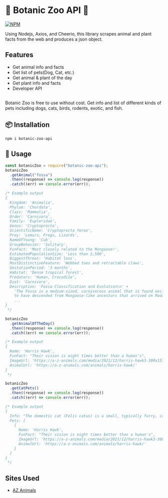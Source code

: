 # 🦁 Botanic Zoo API 🍓

[![NPM](https://nodei.co/npm/botanic-zoo-api.png)](https://www.npmjs.com/package/botanic-zoo-api)

Using Nodejs, Axios, and Cheerio, this library scrapes animal and plant facts from the web and produces a json object.

## Features

- Get animal info and facts
- Get list of pets(Dog, Cat, etc.)
- Get animal & plant of the day
- Get plant info and facts
- Developer API

##

Botanic Zoo is free to use without cost.
Get info and list of different kinds of pets including dogs, cats, birds, rodents, exotic, and fish.

## 📦 Installation

```
npm i botanic-zoo-api
```

## 📝 Usage

```js
const botanicZoo = require("botanic-zoo-api");
botanicZoo
  .getAnimal("fossa")
  .then((response) => console.log(response))
  .catch((err) => console.error(err));

/* Example output
{
  Kingdom: 'Animalia',
  Phylum: 'Chordata',
  Class: 'Mammalia',
  Order: 'Carnivora',
  Family: 'Eupleridae',
  Genus: 'Cryptoprocta',
  ScientificName: 'Cryptoprocta ferox',
  Prey: 'Lemurs, Frogs, Lizards',
  NameOfYoung: 'Cub',
  GroupBehavior: 'Solitary',
  FunFact: 'Most closely related to the Mongoose!',
  EstimatedPopulationSize: 'Less than 2,500',
  BiggestThreat: 'Habitat loss',
  MostDistinctiveFeature: 'Webbed toes and retractable claws',
  GestationPeriod: '3 months',
  Habitat: 'Dense tropical forest',
  Predators: 'Human, Crocodile',
  Diet: 'Carnivore',
  Description: 'Fossa Classification and Evolution\n' +
    'The Fossa is a medium-sized, carnivorous animal that is found exclusively on the island of Madagascar. The Fossa belongs to the Malagasy Carnivores group which are thought 
    to have descended from Mongoose-like ancestors that arrived on Madagascar from Africa up to 24 million years ago. \n',
    ...
}
 */

botanicZoo
  .getAnimalOfTheDay()
  .then((response) => console.log(response))
  .catch((err) => console.error(err));

/* Example output
{
  Name: 'Harris Hawk',
  FunFact: "Their vision is eight times better than a human's",
  ImageUrl: 'https://a-z-animals.com/media/2021/12/harris-hawk3-300x157.jpg',
  AnimalUrl: 'https://a-z-animals.com/animals/harris-hawk/'
}
 */

botanicZoo
  .getCatPets()
  .then((response) => console.log(response))
  .catch((err) => console.error(err));

/* Example output
{
  Info: "The domestic cat (Felis catus) is a small, typically furry, carnivorous mammal. They are often called house cats when kept as indoor pets or simply cats when there is no need to distinguish them from other felids and felines.",
  Pets: [
    {
      Name: 'Harris Hawk',
      FunFact: "Their vision is eight times better than a human's",
      ImageUrl: 'https://a-z-animals.com/media/2021/12/harris-hawk3-300x157.jpg',
      AnimalUrl: 'https://a-z-animals.com/animals/harris-hawk/'
    }
  ]
}
 */
```

## Sites Used

- [AZ Animals](https://a-z-animals.com/)
